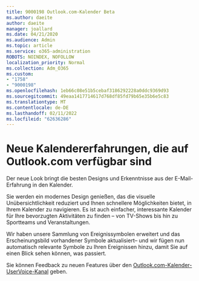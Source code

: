 ```yaml
---
title: 9000198 Outlook.com-Kalender Beta
ms.author: daeite
author: daeite
manager: joallard
ms.date: 04/21/2020
ms.audience: Admin
ms.topic: article
ms.service: o365-administration
ROBOTS: NOINDEX, NOFOLLOW
localization_priority: Normal
ms.collection: Adm_O365
ms.custom:
- "1758"
- "9000198"
ms.openlocfilehash: 1eb66c08e51b5cebaf3186292228a0ddc9369d93
ms.sourcegitcommit: 49eaa1417714617d768df85fd79b65e35b6e5c83
ms.translationtype: MT
ms.contentlocale: de-DE
ms.lasthandoff: 02/11/2022
ms.locfileid: "62636286"
---
```

# <a name="new-calendar-experiences-coming-to-outlookcom"></a>Neue Kalendererfahrungen, die auf Outlook.com verfügbar sind

Der neue Look bringt die besten Designs und Erkenntnisse aus der E-Mail-Erfahrung in den Kalender.

Sie werden ein modernes Design genießen, das die visuelle Unübersichtlichkeit reduziert und Ihnen schnellere Möglichkeiten bietet, in Ihrem Kalender zu navigieren. Es ist auch einfacher, interessante Kalender für Ihre bevorzugten Aktivitäten zu finden – von TV-Shows bis hin zu Sportteams und Veranstaltungen.

Wir haben unsere Sammlung von Ereignissymbolen erweitert und das Erscheinungsbild vorhandener Symbole aktualisiert– und wir fügen nun automatisch relevante Symbole zu Ihren Ereignissen hinzu, damit Sie auf einen Blick sehen können, was passiert.

Sie können Feedback zu neuen Features über den [Outlook.com-Kalender-UserVoice-Kanal](https://go.microsoft.com/fwlink/?linkid=2103075) geben.